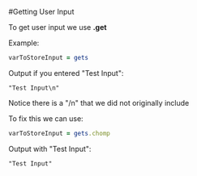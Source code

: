 #Getting User Input

To get user input we use **.get**

Example:

```ruby
varToStoreInput = gets
```

Output if you entered "Test Input":

```
"Test Input\n"
```

Notice there is a "/n" that we did not originally include

To fix this we can use:

```ruby
varToStoreInput = gets.chomp
```

Output with "Test Input":

```
"Test Input"
```